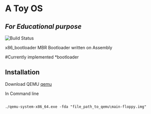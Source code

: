 # A Toy OS
## _For Educational purpose_



![Build Status](https://img.shields.io/badge/Build-Experimental-blue)

x86_bootloader MBR Bootloader written on Assembly

#Currently implemented
  *bootloader


## Installation

Download QEMU [qemu](https://www.qemu.org/)

In Command line

```

./qemu-system-x86_64.exe -fda "file_path_to_qemu\main-floppy.img"

```
